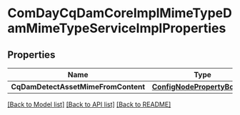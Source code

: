 # ComDayCqDamCoreImplMimeTypeDamMimeTypeServiceImplProperties

## Properties
Name | Type | Description | Notes
------------ | ------------- | ------------- | -------------
**CqDamDetectAssetMimeFromContent** | [**ConfigNodePropertyBoolean**](configNodePropertyBoolean.md) |  | [optional] 

[[Back to Model list]](../README.md#documentation-for-models) [[Back to API list]](../README.md#documentation-for-api-endpoints) [[Back to README]](../README.md)


